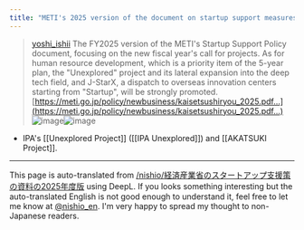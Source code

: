 ```yaml
---
title: "METI's 2025 version of the document on startup support measures"
---
```


> [yoshi_ishii](https://x.com/yoshi_ishii/status/1897656799807033638) The FY2025 version of the METI's Startup Support Policy document, focusing on the new fiscal year's call for projects. As for human resource development, which is a priority item of the 5-year plan, the "Unexplored" project and its lateral expansion into the deep tech field, and J-StarX, a dispatch to overseas innovation centers starting from "Startup", will be strongly promoted.
>  [https://meti.go.jp/policy/newbusiness/kaisetsushiryou_2025.pdf…](https://meti.go.jp/policy/newbusiness/kaisetsushiryou_2025.pdf…)
>  ![image](https://gyazo.com/92f40766cff2b28d99e7cdca6437c5a3/thumb/1000)![image](https://gyazo.com/84dbf0d4428dbb2f3c92425506360859/thumb/1000)
- IPA's [[Unexplored Project]] ([[IPA Unexplored]]) and [[AKATSUKI Project]].

---
This page is auto-translated from [/nishio/経済産業省のスタートアップ支援策の資料の2025年度版](https://scrapbox.io/nishio/経済産業省のスタートアップ支援策の資料の2025年度版) using DeepL. If you looks something interesting but the auto-translated English is not good enough to understand it, feel free to let me know at [@nishio_en](https://twitter.com/nishio_en). I'm very happy to spread my thought to non-Japanese readers.